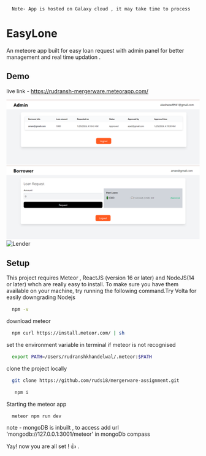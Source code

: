 ```bash
  Note- App is hosted on Galaxy cloud , it may take time to process
```
# EasyLone

An meteore app built for easy loan request with admin panel for better management and real time updation .


## Demo
live link - https://rudransh-mergerware.meteorapp.com/

![Admin](./imports/assets/admin.png)
![Borrower](./imports/assets/borrower.png)
![Lender](./imports/assets/lenderpng)

## Setup

This project requires Meteor ,  ReactJS (version 16 or later) and NodeJS(14 or later) whch are really easy to install. To make sure you have them available on your machine, try running the following command.Try Volta for easily downgrading Nodejs

```bash
  npm -v
```

download meteor

```bash
  npm curl https://install.meteor.com/ | sh
```

set the environment variable in terminal if meteor is not recognised

```bash
  export PATH=/Users/rudranshkhandelwal/.meteor:$PATH
```

clone the project locally

```bash
  git clone https://github.com/ruds18/mergerware-assignment.git
```


```bash
   npm i 
```

Starting the meteor app

```bash
  meteor npm run dev
```


note - mongoDB is inbuilt , to access  add  url 'mongodb://127.0.0.1:3001/meteor' in mongoDb compass

Yay! now you are all set ! 👍 .

